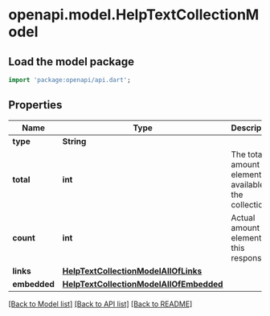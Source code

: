 # openapi.model.HelpTextCollectionModel

## Load the model package
```dart
import 'package:openapi/api.dart';
```

## Properties
Name | Type | Description | Notes
------------ | ------------- | ------------- | -------------
**type** | **String** |  | 
**total** | **int** | The total amount of elements available in the collection. | 
**count** | **int** | Actual amount of elements in this response. | 
**links** | [**HelpTextCollectionModelAllOfLinks**](HelpTextCollectionModelAllOfLinks.md) |  | 
**embedded** | [**HelpTextCollectionModelAllOfEmbedded**](HelpTextCollectionModelAllOfEmbedded.md) |  | 

[[Back to Model list]](../README.md#documentation-for-models) [[Back to API list]](../README.md#documentation-for-api-endpoints) [[Back to README]](../README.md)



